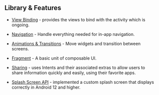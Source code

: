 
Library & Features
--------------

* [View Binding][1] - provides the views to bind with the activity which is ongoing.
* [Navigation][2] - Handle everything needed for in-app navigation.

* [Animations & Transitions][3] - Move widgets and transition between screens.
* [Fragment][4] - A basic unit of composable UI.

* [Sharing][5] - uses Intents and their associated extras to allow users to share information quickly and easily, using their favorite apps.

* [Splash Screen API][6] -  implemented a custom splash screen that displays correctly in Android 12 and higher.


[1]: https://developer.android.com/topic/libraries/data-binding/
[2]: https://developer.android.com/topic/libraries/architecture/navigation/
[3]: https://developer.android.com/training/animation/
[4]: https://developer.android.com/guide/components/fragments
[5]: https://developer.android.com/training/sharing/send
[6]: https://developer.android.com/guide/topics/ui/splash-screen/migrate

